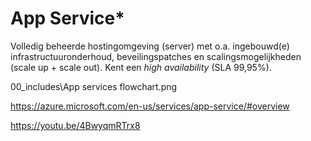 # App Service*
Volledig beheerde hostingomgeving (server) met o.a. ingebouwd(e) infrastructuuronderhoud, beveilingspatches en scalingsmogelijkheden (scale up + scale out). Kent een *high availability* (SLA 99,95%).


00_includes\App services flowchart.png

https://azure.microsoft.com/en-us/services/app-service/#overview

https://youtu.be/4BwyqmRTrx8

